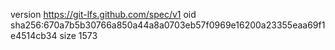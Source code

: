 version https://git-lfs.github.com/spec/v1
oid sha256:670a7b5b30766a850a44a8a0703eb57f0969e16200a23355eaa69f1e4514cb34
size 1573
